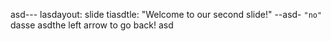 asd---
lasdayout: slide
tiasdtle: "Welcome to our second slide!"
--asd-
``"no"``
dasse asdthe left arrow to go back!
asd
